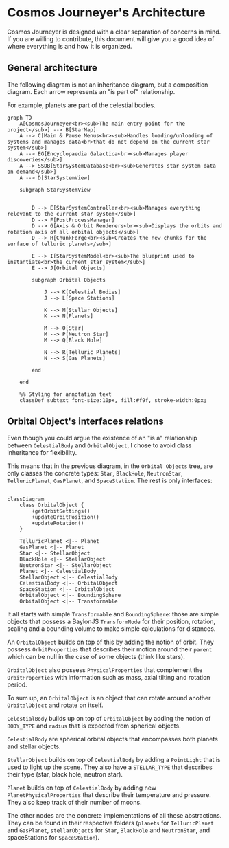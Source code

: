 # Cosmos Journeyer's Architecture

Cosmos Journeyer is designed with a clear separation of concerns in mind. If you are willing to contribute, this document will give you a good idea of where everything is and how it is organized.

## General architecture

The following diagram is not an inheritance diagram, but a composition diagram. Each arrow represents an "is part of" relationship.

For example, planets are part of the celestial bodies.

```mermaid
graph TD
    A[CosmosJourneyer<br><sub>The main entry point for the project</sub>] --> B[StarMap]
    A --> C[Main & Pause Menus<br><sub>Handles loading/unloading of systems and manages data<br>that do not depend on the current star system</sub>]
    A --> EG[Encyclopaedia Galactica<br><sub>Manages player discoveries</sub>]
    A --> SSDB[StarSystemDatabase<br><sub>Generates star system data on demand</sub>]
    A --> D[StarSystemView]

    subgraph StarSystemView


        D --> E[StarSystemController<br><sub>Manages everything relevant to the current star system</sub>]
        D --> F[PostProcessManager]
        D --> G[Axis & Orbit Renderers<br><sub>Displays the orbits and rotation axis of all orbital objects</sub>]
        D --> H[ChunkForge<br><sub>Creates the new chunks for the surface of telluric planets</sub>]

        E --> I[StarSystemModel<br><sub>The blueprint used to instantiate<br>the current star system</sub>]
        E --> J[Orbital Objects]

        subgraph Orbital Objects

            J --> K[Celestial Bodies]
            J --> L[Space Stations]

            K --> M[Stellar Objects]
            K --> N[Planets]

            M --> O[Star]
            M --> P[Neutron Star]
            M --> Q[Black Hole]

            N --> R[Telluric Planets]
            N --> S[Gas Planets]

        end

    end

    %% Styling for annotation text
    classDef subtext font-size:10px, fill:#f9f, stroke-width:0px;

```

## Orbital Object's interfaces relations

Even though you could argue the existence of an "is a" relationship between `CelestialBody` and `OrbitalObject`, I chose to avoid class inheritance for flexibility.

This means that in the previous diagram, in the `Orbital Objects` tree, are only classes the concrete types: `Star`, `BlackHole`, `NeutronStar`, `TelluricPlanet`, `GasPlanet`, and `SpaceStation`. The rest is only interfaces:

```mermaid

classDiagram
    class OrbitalObject {
        +getOrbitSettings()
        +updateOrbitPosition()
        +updateRotation()
    }

    TelluricPlanet <|-- Planet
    GasPlanet <|-- Planet
    Star <|-- StellarObject
    BlackHole <|-- StellarObject
    NeutronStar <|-- StellarObject
    Planet <|-- CelestialBody
    StellarObject <|-- CelestialBody
    CelestialBody <|-- OrbitalObject
    SpaceStation <|-- OrbitalObject
    OrbitalObject <|-- BoundingSphere
    OrbitalObject <|-- Transformable

```

It all starts with simple `Transformable` and `BoundingSphere`:
those are simple objects that possess a BaylonJS `TransformNode` for their position, rotation, scaling and a bounding volume to make simple calculations for distances.

An `OrbitalObject` builds on top of this by adding the notion of orbit. They possess `OrbitProperties` that describes their motion around their `parent` which can be null in the case of some objects (think like stars).

`OrbitalObject` also possess `PhysicalProperties` that complement the `OrbitProperties` with information such as mass, axial tilting and rotation period.

To sum up, an `OrbitalObject` is an object that can rotate around another `OrbitalObject` and rotate on itself.

`CelestialBody` builds up on top of `OrbitalObject` by adding the notion of `BODY_TYPE` and `radius` that is expected from spherical objects.

`CelestialBody` are spherical orbital objects that encompasses both planets and stellar objects.

`StellarObject` builds on top of `CelestialBody` by adding a `PointLight` that is used to light up the scene. They also have a `STELLAR_TYPE` that describes their type (star, black hole, neutron star).

`Planet` builds on top of `CelestialBody` by adding new `PlanetPhysicalProperties` that describe their temperature and pressure. They also keep track of their number of moons.

The other nodes are the concrete implementations of all these abstractions.
They can be found in their respective folders (`planets` for `TelluricPlanet` and `GasPlanet`, `stellarObjects` for `Star`, `BlackHole` and `NeutronStar`, and spaceStations for `SpaceStation`).
